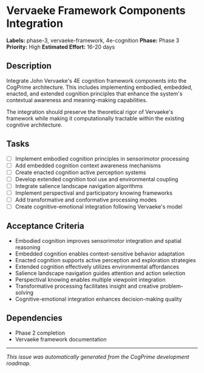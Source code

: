 # Vervaeke Framework Components Integration

**Labels:** phase-3, vervaeke-framework, 4e-cognition
**Phase:** Phase 3
**Priority:** High
**Estimated Effort:** 16-20 days

## Description

Integrate John Vervaeke's 4E cognition framework components into the CogPrime architecture. This includes implementing embodied, embedded, enacted, and extended cognition principles that enhance the system's contextual awareness and meaning-making capabilities.

The integration should preserve the theoretical rigor of Vervaeke's framework while making it computationally tractable within the existing cognitive architecture.

## Tasks

- [ ] Implement embodied cognition principles in sensorimotor processing
- [ ] Add embedded cognition context awareness mechanisms
- [ ] Create enacted cognition active perception systems
- [ ] Develop extended cognition tool use and environmental coupling
- [ ] Integrate salience landscape navigation algorithms
- [ ] Implement perspectival and participatory knowing frameworks
- [ ] Add transformative and conformative processing modes
- [ ] Create cognitive-emotional integration following Vervaeke's model

## Acceptance Criteria

- Embodied cognition improves sensorimotor integration and spatial reasoning
- Embedded cognition enables context-sensitive behavior adaptation
- Enacted cognition supports active perception and exploration strategies
- Extended cognition effectively utilizes environmental affordances
- Salience landscape navigation guides attention and action selection
- Perspectival knowing enables multiple viewpoint integration
- Transformative processing facilitates insight and creative problem-solving
- Cognitive-emotional integration enhances decision-making quality

## Dependencies

- Phase 2 completion
- Vervaeke framework documentation

---

*This issue was automatically generated from the CogPrime development roadmap.*
